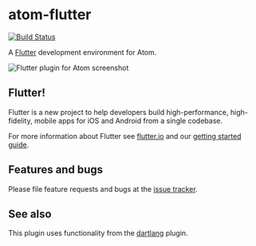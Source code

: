 # atom-flutter

[![Build Status](https://travis-ci.org/flutter/atom-flutter.svg?branch=master)](https://travis-ci.org/flutter/atom-flutter)

A [Flutter][] development environment for Atom.

![Flutter plugin for Atom screenshot](https://raw.githubusercontent.com/flutter/atom-flutter/master/doc/images/screenshot.png)

## Flutter!

Flutter is a new project to help developers build high-performance, high-fidelity, mobile apps for iOS and Android from a single codebase.

For more information about Flutter see [flutter.io](https://flutter.io) and our
[getting started guide](https://flutter.io/getting-started/).

## Features and bugs

Please file feature requests and bugs at the [issue tracker][tracker].

[tracker]: https://github.com/flutter/flutter/issues

## See also

This plugin uses functionality from the
[dartlang](https://github.com/dart-atom/dartlang) plugin.

[Flutter]: http://flutter.io
